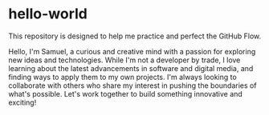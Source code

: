 # hello-world
This repository is designed to help me practice and perfect the GitHub Flow.

Hello, I'm Samuel, a curious and creative mind with a passion for exploring new ideas and technologies. While I'm not a developer by trade, I love learning about the latest advancements in software and digital media, and finding ways to apply them to my own projects. I'm always looking to collaborate with others who share my interest in pushing the boundaries of what's possible. Let's work together to build something innovative and exciting!
